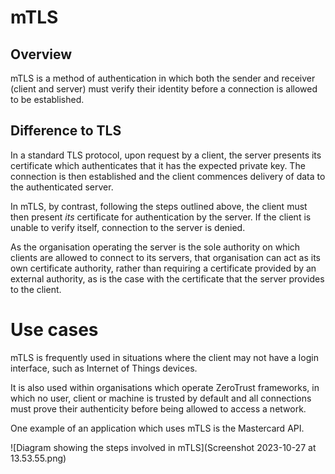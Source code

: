 # mTLS

## Overview
mTLS is a method of authentication in which both the sender and receiver (client and server) must verify their identity before a connection is allowed to be established. 

## Difference to TLS
In a standard TLS protocol, upon request by a client, the server presents its certificate which authenticates that it has the expected private key. The connection is then established and the client commences delivery of data to the authenticated server. 

In mTLS, by contrast, following the steps outlined above, the client must then present *its* certificate for authentication by the server. If the client is unable to verify itself, connection to the server is denied. 

As the organisation operating the server is the sole authority on which clients are allowed to connect to its servers, that organisation can act as its own certificate authority, rather than requiring a certificate provided by an external authority, as is the case with the certificate that the server provides to the client. 

# Use cases
mTLS is frequently used in situations where the client may not have a login interface, such as Internet of Things devices. 

It is also used within organisations which operate ZeroTrust frameworks, in which no user, client or machine is trusted by default and all connections must prove their authenticity before being allowed to access a network. 

One example of an application which uses mTLS is the Mastercard API. 

![Diagram showing the steps involved in mTLS](Screenshot 2023-10-27 at 13.53.55.png)
